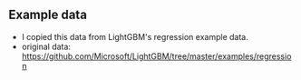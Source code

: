## Example data

- I copied this data from LightGBM's regression example data.
- original data: https://github.com/Microsoft/LightGBM/tree/master/examples/regression
